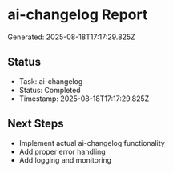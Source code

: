 # ai-changelog Report

Generated: 2025-08-18T17:17:29.825Z

## Status
- Task: ai-changelog
- Status: Completed
- Timestamp: 2025-08-18T17:17:29.825Z

## Next Steps
- Implement actual ai-changelog functionality
- Add proper error handling
- Add logging and monitoring
